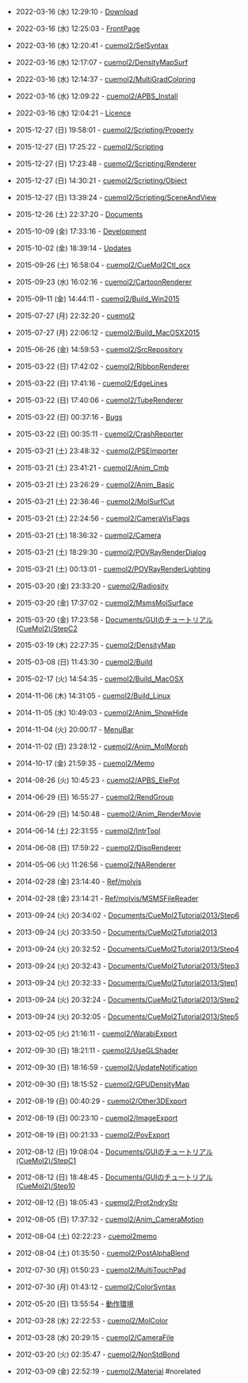 
- 2022-03-16 (水) 12:29:10 - [Download](../Download)

- 2022-03-16 (水) 12:25:03 - [FrontPage](../FrontPage)

- 2022-03-16 (水) 12:20:41 - [cuemol2/SelSyntax](../cuemol2/SelSyntax)

- 2022-03-16 (水) 12:17:07 - [cuemol2/DensityMapSurf](../cuemol2/DensityMapSurf)

- 2022-03-16 (水) 12:14:37 - [cuemol2/MultiGradColoring](../cuemol2/MultiGradColoring)

- 2022-03-16 (水) 12:09:22 - [cuemol2/APBS_Install](../cuemol2/APBS_Install)

- 2022-03-16 (水) 12:04:21 - [Licence](../Licence)

- 2015-12-27 (日) 19:58:01 - [cuemol2/Scripting/Property](../cuemol2/Scripting/Property)

- 2015-12-27 (日) 17:25:22 - [cuemol2/Scripting](../cuemol2/Scripting)

- 2015-12-27 (日) 17:23:48 - [cuemol2/Scripting/Renderer](../cuemol2/Scripting/Renderer)

- 2015-12-27 (日) 14:30:21 - [cuemol2/Scripting/Object](../cuemol2/Scripting/Object)

- 2015-12-27 (日) 13:39:24 - [cuemol2/Scripting/SceneAndView](../cuemol2/Scripting/SceneAndView)

- 2015-12-26 (土) 22:37:20 - [Documents](../Documents)

- 2015-10-09 (金) 17:33:16 - [Development](../Development)

- 2015-10-02 (金) 18:39:14 - [Updates](../Updates)

- 2015-09-26 (土) 16:58:04 - [cuemol2/CueMol2Ctl_ocx](../cuemol2/CueMol2Ctl_ocx)

- 2015-09-23 (水) 16:02:16 - [cuemol2/CartoonRenderer](../cuemol2/CartoonRenderer)

- 2015-09-11 (金) 14:44:11 - [cuemol2/Build_Win2015](../cuemol2/Build_Win2015)

- 2015-07-27 (月) 22:32:20 - [cuemol2](../cuemol2)

- 2015-07-27 (月) 22:06:12 - [cuemol2/Build_MacOSX2015](../cuemol2/Build_MacOSX2015)

- 2015-06-26 (金) 14:59:53 - [cuemol2/SrcRepository](../cuemol2/SrcRepository)

- 2015-03-22 (日) 17:42:02 - [cuemol2/RibbonRenderer](../cuemol2/RibbonRenderer)

- 2015-03-22 (日) 17:41:16 - [cuemol2/EdgeLines](../cuemol2/EdgeLines)

- 2015-03-22 (日) 17:40:06 - [cuemol2/TubeRenderer](../cuemol2/TubeRenderer)

- 2015-03-22 (日) 00:37:16 - [Bugs](../Bugs)

- 2015-03-22 (日) 00:35:11 - [cuemol2/CrashReporter](../cuemol2/CrashReporter)

- 2015-03-21 (土) 23:48:32 - [cuemol2/PSEImporter](../cuemol2/PSEImporter)

- 2015-03-21 (土) 23:41:21 - [cuemol2/Anim_Cmb](../cuemol2/Anim_Cmb)

- 2015-03-21 (土) 23:26:29 - [cuemol2/Anim_Basic](../cuemol2/Anim_Basic)

- 2015-03-21 (土) 22:36:46 - [cuemol2/MolSurfCut](../cuemol2/MolSurfCut)

- 2015-03-21 (土) 22:24:56 - [cuemol2/CameraVisFlags](../cuemol2/CameraVisFlags)

- 2015-03-21 (土) 18:36:32 - [cuemol2/Camera](../cuemol2/Camera)

- 2015-03-21 (土) 18:29:30 - [cuemol2/POVRayRenderDialog](../cuemol2/POVRayRenderDialog)

- 2015-03-21 (土) 00:13:01 - [cuemol2/POVRayRenderLighting](../cuemol2/POVRayRenderLighting)

- 2015-03-20 (金) 23:33:20 - [cuemol2/Radiosity](../cuemol2/Radiosity)

- 2015-03-20 (金) 17:37:02 - [cuemol2/MsmsMolSurface](../cuemol2/MsmsMolSurface)

- 2015-03-20 (金) 17:23:58 - [Documents/GUIのチュートリアル(CueMol2)/StepC2](../Documents/GUIのチュートリアル(CueMol2)/StepC2)

- 2015-03-19 (木) 22:27:35 - [cuemol2/DensityMap](../cuemol2/DensityMap)

- 2015-03-08 (日) 11:43:30 - [cuemol2/Build](../cuemol2/Build)

- 2015-02-17 (火) 14:54:35 - [cuemol2/Build_MacOSX](../cuemol2/Build_MacOSX)

- 2014-11-06 (木) 14:31:05 - [cuemol2/Build_Linux](../cuemol2/Build_Linux)

- 2014-11-05 (水) 10:49:03 - [cuemol2/Anim_ShowHide](../cuemol2/Anim_ShowHide)

- 2014-11-04 (火) 20:00:17 - [MenuBar](../MenuBar)

- 2014-11-02 (日) 23:28:12 - [cuemol2/Anim_MolMorph](../cuemol2/Anim_MolMorph)

- 2014-10-17 (金) 21:59:35 - [cuemol2/Memo](../cuemol2/Memo)

- 2014-08-26 (火) 10:45:23 - [cuemol2/APBS_ElePot](../cuemol2/APBS_ElePot)

- 2014-06-29 (日) 16:55:27 - [cuemol2/RendGroup](../cuemol2/RendGroup)

- 2014-06-29 (日) 14:50:48 - [cuemol2/Anim_RenderMovie](../cuemol2/Anim_RenderMovie)

- 2014-06-14 (土) 22:31:55 - [cuemol2/IntrTool](../cuemol2/IntrTool)

- 2014-06-08 (日) 17:59:22 - [cuemol2/DisoRenderer](../cuemol2/DisoRenderer)

- 2014-05-06 (火) 11:26:56 - [cuemol2/NARenderer](../cuemol2/NARenderer)

- 2014-02-28 (金) 23:14:40 - [Ref/molvis](../Ref/molvis)

- 2014-02-28 (金) 23:14:21 - [Ref/molvis/MSMSFileReader](../Ref/molvis/MSMSFileReader)

- 2013-09-24 (火) 20:34:02 - [Documents/CueMol2Tutorial2013/Step6](../Documents/CueMol2Tutorial2013/Step6)

- 2013-09-24 (火) 20:33:50 - [Documents/CueMol2Tutorial2013](../Documents/CueMol2Tutorial2013)

- 2013-09-24 (火) 20:32:52 - [Documents/CueMol2Tutorial2013/Step4](../Documents/CueMol2Tutorial2013/Step4)

- 2013-09-24 (火) 20:32:43 - [Documents/CueMol2Tutorial2013/Step3](../Documents/CueMol2Tutorial2013/Step3)

- 2013-09-24 (火) 20:32:33 - [Documents/CueMol2Tutorial2013/Step1](../Documents/CueMol2Tutorial2013/Step1)

- 2013-09-24 (火) 20:32:24 - [Documents/CueMol2Tutorial2013/Step2](../Documents/CueMol2Tutorial2013/Step2)

- 2013-09-24 (火) 20:32:05 - [Documents/CueMol2Tutorial2013/Step5](../Documents/CueMol2Tutorial2013/Step5)

- 2013-02-05 (火) 21:16:11 - [cuemol2/WarabiExport](../cuemol2/WarabiExport)

- 2012-09-30 (日) 18:21:11 - [cuemol2/UseGLShader](../cuemol2/UseGLShader)

- 2012-09-30 (日) 18:16:59 - [cuemol2/UpdateNotification](../cuemol2/UpdateNotification)

- 2012-09-30 (日) 18:15:52 - [cuemol2/GPUDensityMap](../cuemol2/GPUDensityMap)

- 2012-08-19 (日) 00:40:29 - [cuemol2/Other3DExport](../cuemol2/Other3DExport)

- 2012-08-19 (日) 00:23:10 - [cuemol2/ImageExport](../cuemol2/ImageExport)

- 2012-08-19 (日) 00:21:33 - [cuemol2/PovExport](../cuemol2/PovExport)

- 2012-08-12 (日) 19:08:04 - [Documents/GUIのチュートリアル(CueMol2)/StepC1](../Documents/GUIのチュートリアル(CueMol2)/StepC1)

- 2012-08-12 (日) 18:48:45 - [Documents/GUIのチュートリアル(CueMol2)/Step10](../Documents/GUIのチュートリアル(CueMol2)/Step10)

- 2012-08-12 (日) 18:05:43 - [cuemol2/Prot2ndryStr](../cuemol2/Prot2ndryStr)

- 2012-08-05 (日) 17:37:32 - [cuemol2/Anim_CameraMotion](../cuemol2/Anim_CameraMotion)

- 2012-08-04 (土) 02:22:23 - [cuemol2memo](../cuemol2memo)

- 2012-08-04 (土) 01:35:50 - [cuemol2/PostAlphaBlend](../cuemol2/PostAlphaBlend)

- 2012-07-30 (月) 01:50:23 - [cuemol2/MultiTouchPad](../cuemol2/MultiTouchPad)

- 2012-07-30 (月) 01:43:12 - [cuemol2/ColorSyntax](../cuemol2/ColorSyntax)

- 2012-05-20 (日) 13:55:54 - [動作環境](../動作環境)

- 2012-03-28 (水) 22:22:53 - [cuemol2/MolColor](../cuemol2/MolColor)

- 2012-03-28 (水) 20:29:15 - [cuemol2/CameraFile](../cuemol2/CameraFile)

- 2012-03-20 (火) 02:35:47 - [cuemol2/NonStdBond](../cuemol2/NonStdBond)

- 2012-03-09 (金) 22:52:19 - [cuemol2/Material](../cuemol2/Material)
#norelated

